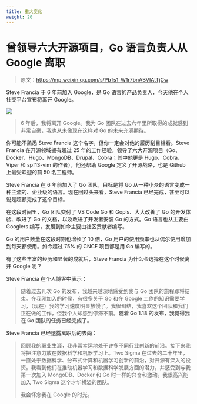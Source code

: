 ```yaml
---
title: 重大变化
weight: 20
---
```


# 曾领导六大开源项目，Go 语言负责人从 Google 离职

> 原文：<https://mp.weixin.qq.com/s/PbTs1_W1r7bnABVIAtTjCw>

Steve Francia 于 6 年前加入 Google，是 Go 语言的产品负责人，今天他在个人社交平台宣布将离开 Google。

![](https://notes-learning.oss-cn-beijing.aliyuncs.com/fd5b6f4f-d29a-4323-82ba-b1c300c36932/640)

> 6 年后，我将离开 Google。我为 Go 团队在过去六年里所取得的成就感到非常自豪，我也从未像现在这样对 Go 的未来充满期待。

你可能不熟悉 Steve Francia 这个名字，但你一定会对他的履历刮目相看。Steve Francia 在开源领域拥有超过 25 年的工作经验，领导了六大开源项目（Go、Docker、Hugo、MongoDB、Drupal、Cobra；其中他更是 Hugo、Cobra、Viper 和 spf13-vim 的作者），他还帮助 Google 定义了开源战略，也是 Github 上最受欢迎的前 50 名工程师。

Steve Francia 在 6 年前加入了 Go 团队，目标是将 Go 从一种小众的语言变成一种主流的、企业级的语言。现在回过头来看，Steve Francia 已经完成，甚至可以说是超额完成了这个目标。

在这段时间里，Go 团队交付了 VS Code Go 和 Gopls、大大改善了 Go 的开发体验、改进了 Go 的文档，以及改进了开发者安装 Go 的方式。Go 语言也从主要由 Googlers 编写，发展到如今主要由社区贡献者编写。

Go 的用户数量在这段时期也增长了 10 倍，Go 用户的使用频率也从偶尔使用增加到每天都使用。如今超过 75% 的 CNCF 项目都是用 Go 编写的。

有了这些丰富的经历和显著的成就后，Steve Francia 为什么会选择在这个时候离开 Google 呢？

Steve Francia 在个人博客中表示：

> 随着过去几次 Go 的发布，我越来越深地感受到我与 Go 团队的旅程即将结束。在我刚加入的时候，有很多关于 Go 和在 Google 工作的知识需要学习，（现在）我的学习速度明显放慢了。我很纠结，我喜欢这个团队和我们正在做的工作，但我个人却感到停滞不前。**随着 Go 1.18 的发布，我觉得我在 Go 团队的任务已经完成了。**

Steve Francia 已经透露离职后的去向：

> 回顾我的职业生涯，我非常幸运地处于许多不同行业创新的前沿。接下来我将把注意力放在数据科学和机器学习上。Two Sigma 在过去的二十年里，一直处于数据科学、分布式计算和机器学习创新的前沿，对开源有深入的投资。我看到他们在推动机器学习和数据科学发展方面的潜力，并感受到与我第一次加入 MongoDB、Docker 和 Go 时一样的兴奋和激动。我很高兴能加入 Two Sigma 这个才华横溢的团队。
>
> 我会怀念我在 Google 的时光。

